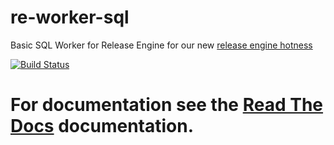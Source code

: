 re-worker-sql
=============

Basic SQL Worker for Release Engine for our new [release engine hotness](https://github.com/RHInception/?query=re-)

[![Build Status](https://api.travis-ci.org/RHInception/re-worker-sql.png)](https://travis-ci.org/RHInception/re-worker-sql/)

# For documentation see the [Read The Docs](http://release-engine.readthedocs.org/en/latest/workers/reworkersql.html) documentation.

